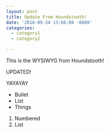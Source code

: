```yaml
---
layout: post
title: Update From Houndstooth!
date: '2018-09-24 13:08:00 -0600'
categories:
  - category1
  - category2

---
```

<p>This is the WYSIWYG from Houndstooth!</p>
<p>UPDATED!</p>
<p>YAYAYAY</p>
<p></p>
<ul>
<li>Bullet</li>
<li>List</li>
<li>Things</li>
</ul>
<p></p>
<ol>
<li>Numbered</li>
<li>List</li>
</ol>
<p></p>

